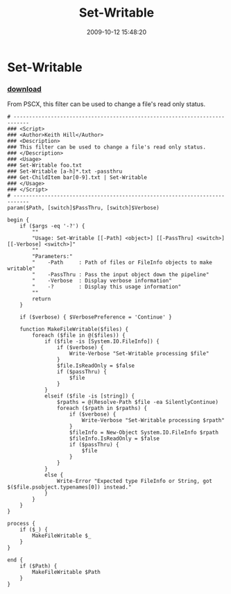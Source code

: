 ﻿---
pid:            1389
parent:         0
children:       
poster:         Keith Hill
title:          Set-Writable
date:           2009-10-12 15:48:20
description:    From PSCX, this filter can be used to change a file's read only status.
format:         posh
---

# Set-Writable

### [download](1389.ps1)  

From PSCX, this filter can be used to change a file's read only status.

```posh
# ---------------------------------------------------------------------------
### <Script>
### <Author>Keith Hill</Author>
### <Description>
### This filter can be used to change a file's read only status.
### </Description>
### <Usage>
### Set-Writable foo.txt
### Set-Writable [a-h]*.txt -passthru
### Get-ChildItem bar[0-9].txt | Set-Writable
### </Usage>
### </Script>
# ---------------------------------------------------------------------------
param($Path, [switch]$PassThru, [switch]$Verbose)

begin {
	if ($args -eq '-?') {
		""
		"Usage: Set-Writable [[-Path] <object>] [[-PassThru] <switch>] [[-Verbose] <switch>]"
		""
		"Parameters:"
		"    -Path     : Path of files or FileInfo objects to make writable"
		"    -PassThru : Pass the input object down the pipeline"
		"    -Verbose  : Display verbose information"
		"    -?        : Display this usage information"
		""
		return
	}

	if ($verbose) { $VerbosePreference = 'Continue' }
	
	function MakeFileWritable($files) {
		foreach ($file in @($files)) {
			if ($file -is [System.IO.FileInfo]) {
				if ($verbose) {
					Write-Verbose "Set-Writable processing $file"
				}
				$file.IsReadOnly = $false
				if ($passThru) {
					$file
				}
			}
			elseif ($file -is [string]) {
				$rpaths = @(Resolve-Path $file -ea SilentlyContinue)
				foreach ($rpath in $rpaths) {
					if ($verbose) {
						Write-Verbose "Set-Writable processing $rpath"
					}
					$fileInfo = New-Object System.IO.FileInfo $rpath
					$fileInfo.IsReadOnly = $false
					if ($passThru) {
						$file
					}
				}
			}
			else {
				Write-Error "Expected type FileInfo or String, got $($file.psobject.typenames[0]) instead."
			}
		}
	}
}

process {
	if ($_) {
		MakeFileWritable $_
	}
}

end {
	if ($Path) {
		MakeFileWritable $Path
    }
}
```
